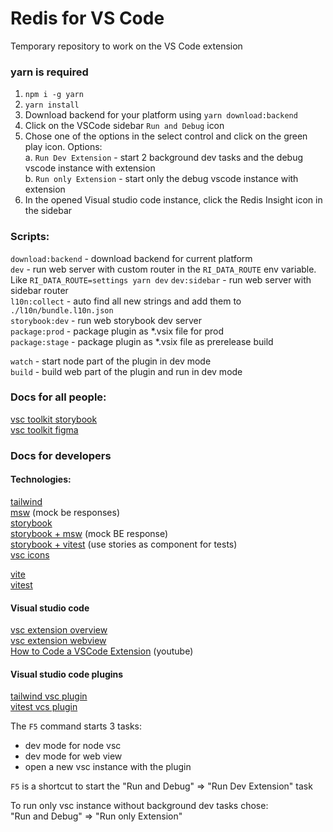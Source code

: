 # Redis for VS Code

Temporary repository to work on the VS Code extension  

### yarn is required
1. `npm i -g yarn`
1. `yarn install`
1. Download backend for your platform using `yarn download:backend`
1. Click on the VSCode sidebar `Run and Debug` icon
1. Chose one of the options in the select control and click on the green play icon. Options:  
  a. `Run Dev Extension` - start 2 background dev tasks and the debug vscode instance with extension  
  b. `Run only Extension` - start only the debug vscode instance with extension  
1. In the opened Visual studio code instance, click the Redis Insight icon in the sidebar  



### Scripts:  
`download:backend` - download backend for current platform   
`dev` - run web server with custom router in the `RI_DATA_ROUTE` env variable. Like `RI_DATA_ROUTE=settings yarn dev`
`dev:sidebar` - run web server with sidebar router   
`l10n:collect` - auto find all new strings and add them to `./l10n/bundle.l10n.json`  
`storybook:dev` - run web storybook dev server  
`package:prod` - package plugin as *.vsix file for prod  
`package:stage` - package plugin as *.vsix file as prerelease build   

`watch` - start node part of the plugin in dev mode   
`build` - build web part of the plugin and run in dev mode  

### Docs for all people:
[vsc toolkit storybook](https://microsoft.github.io/vscode-webview-ui-toolkit/)  
[vsc toolkit figma](https://www.figma.com/file/PYCyGCOqN7gCFRnoPnbgqH/Visual-Studio-Code-Toolkit-(Community)?type=design&node-id=1-2&mode=design&t=IfTmvBc9Bh8KuMTy-0) 

### Docs for developers
#### Technologies:
[tailwind](https://tailwindcss.com/)  
[msw](https://mswjs.io/) (mock be responses)  
[storybook ](https://storybook.js.org/)  
[storybook + msw](https://github.com/mswjs/msw-storybook-addon) (mock BE response)   
[storybook + vitest](https://storybook.js.org/addons/@storybook/testing-react) (use stories as component for tests)   
[vsc icons](https://react-icons.github.io/react-icons/icons?name=vsc)  

[vite](https://vitejs.dev/)  
[vitest](https://vitest.dev/)  

#### Visual studio code
[vsc extension overview](https://code.visualstudio.com/api/extension-guides/overview)  
[vsc extension webview ](https://code.visualstudio.com/api/extension-guides/webview)  
[How to Code a VSCode Extension](https://youtu.be/a5DX5pQ9p5M) (youtube)   
 

#### Visual studio code plugins
[tailwind vsc plugin](https://marketplace.visualstudio.com/items?itemName=bradlc.vscode-tailwindcss)   
[vitest vcs plugin](https://marketplace.visualstudio.com/items?itemName=ZixuanChen.vitest-explorer)  

The `F5` command starts 3 tasks:  
  * dev mode for node vsc  
  * dev mode for web view  
  * open a new vsc instance with the plugin  

`F5` is a shortcut to start the "Run and Debug" => "Run Dev Extension" task  

To run only vsc instance without background dev tasks chose:  
  "Run and Debug" => "Run only Extension"  

